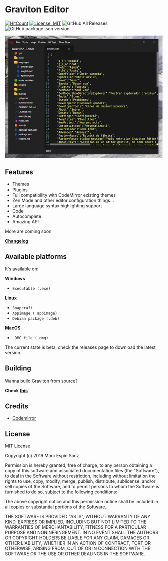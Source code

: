 # Graviton Editor

[![HitCount](http://hits.dwyl.io/https://github.com/marc2332/https://github.com/Graviton-Code-Editor/Graviton-App.svg)](http://hits.dwyl.io/https://github.com/marc2332/https://github.com/Graviton-Code-Editor/Graviton-App)
[![License: MIT](https://img.shields.io/badge/License-MIT-yellow.svg)](https://github.com/Graviton-Code-Editor/Graviton-App/blob/master/LICENSE.md)
![GitHub All Releases](https://img.shields.io/github/downloads/Graviton-Code-Editor/Graviton-App/total.svg?style=plastic)
![GitHub package.json version](https://img.shields.io/github/package-json/v/Graviton-Code-Editor/Graviton-App.svg)

![example screenshoot](example.jpg)

Features
---
- Themes
- Plugins
- Full compatibility with CodeMirror existing themes
- Zen Mode and other editor configuration things...
- Large language syntax highlighting support
- Code 
- Autocomplete 
- Amazing API 

More are coming soon

**[Changelog](CHANGELOG.md)**

Available platforms
---
It's available on:

**Windows**

   * `Executable (.exe)` 

**Linux**

   * `Snapcraft` 
   * `Appimage (.appimage)`
   * `Debian package (.deb)`

**MacOS**

   * ` DMG file (.dmg)` 

The current state is beta, check the releases page to download the latest version. 

Building
---
Wanna build Graviton from source?

**Check [this](BUILDING.md)**

Credits
---
- [Codemirror](codemirror.net)

License
---
MIT License

Copyright (c) 2019 Marc Espín Sanz

Permission is hereby granted, free of charge, to any person obtaining a copy
of this software and associated documentation files (the "Software"), to deal
in the Software without restriction, including without limitation the rights
to use, copy, modify, merge, publish, distribute, sublicense, and/or sell
copies of the Software, and to permit persons to whom the Software is
furnished to do so, subject to the following conditions:

The above copyright notice and this permission notice shall be included in all
copies or substantial portions of the Software.

THE SOFTWARE IS PROVIDED "AS IS", WITHOUT WARRANTY OF ANY KIND, EXPRESS OR
IMPLIED, INCLUDING BUT NOT LIMITED TO THE WARRANTIES OF MERCHANTABILITY,
FITNESS FOR A PARTICULAR PURPOSE AND NONINFRINGEMENT. IN NO EVENT SHALL THE
AUTHORS OR COPYRIGHT HOLDERS BE LIABLE FOR ANY CLAIM, DAMAGES OR OTHER
LIABILITY, WHETHER IN AN ACTION OF CONTRACT, TORT OR OTHERWISE, ARISING FROM,
OUT OF OR IN CONNECTION WITH THE SOFTWARE OR THE USE OR OTHER DEALINGS IN THE
SOFTWARE.

